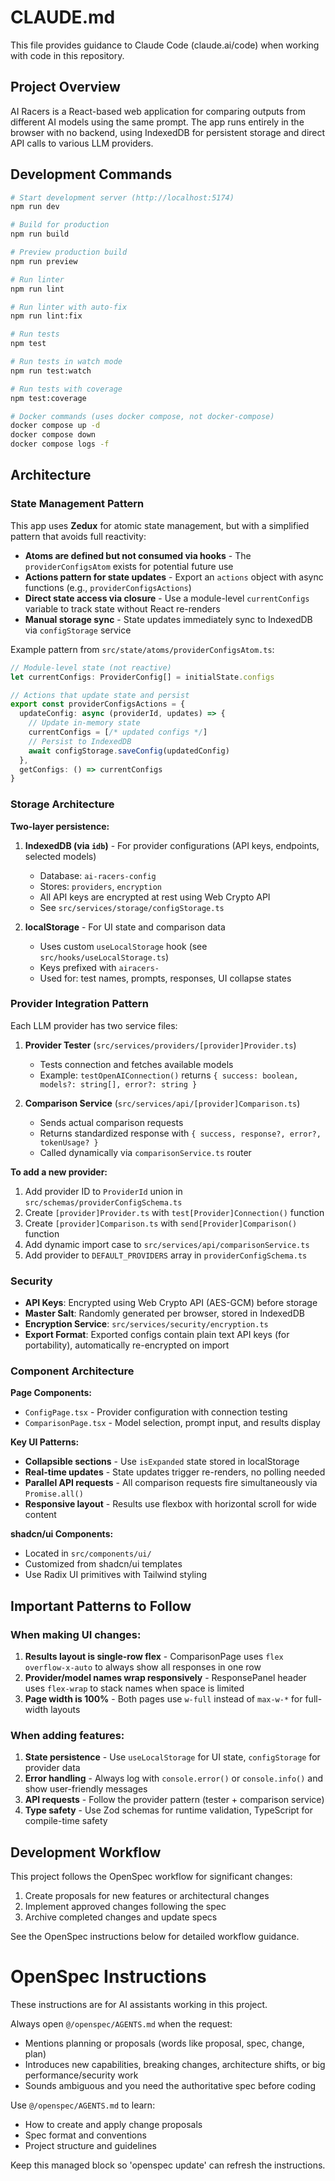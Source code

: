 # CLAUDE.md

This file provides guidance to Claude Code (claude.ai/code) when working with code in this repository.

## Project Overview

AI Racers is a React-based web application for comparing outputs from different AI models using the same prompt. The app runs entirely in the browser with no backend, using IndexedDB for persistent storage and direct API calls to various LLM providers.

## Development Commands

```bash
# Start development server (http://localhost:5174)
npm run dev

# Build for production
npm run build

# Preview production build
npm run preview

# Run linter
npm run lint

# Run linter with auto-fix
npm run lint:fix

# Run tests
npm test

# Run tests in watch mode
npm run test:watch

# Run tests with coverage
npm test:coverage

# Docker commands (uses docker compose, not docker-compose)
docker compose up -d
docker compose down
docker compose logs -f
```

## Architecture

### State Management Pattern

This app uses **Zedux** for atomic state management, but with a simplified pattern that avoids full reactivity:

- **Atoms are defined but not consumed via hooks** - The `providerConfigsAtom` exists for potential future use
- **Actions pattern for state updates** - Export an `actions` object with async functions (e.g., `providerConfigsActions`)
- **Direct state access via closure** - Use a module-level `currentConfigs` variable to track state without React re-renders
- **Manual storage sync** - State updates immediately sync to IndexedDB via `configStorage` service

Example pattern from `src/state/atoms/providerConfigsAtom.ts`:
```typescript
// Module-level state (not reactive)
let currentConfigs: ProviderConfig[] = initialState.configs

// Actions that update state and persist
export const providerConfigsActions = {
  updateConfig: async (providerId, updates) => {
    // Update in-memory state
    currentConfigs = [/* updated configs */]
    // Persist to IndexedDB
    await configStorage.saveConfig(updatedConfig)
  },
  getConfigs: () => currentConfigs
}
```

### Storage Architecture

**Two-layer persistence:**

1. **IndexedDB (via `idb`)** - For provider configurations (API keys, endpoints, selected models)
   - Database: `ai-racers-config`
   - Stores: `providers`, `encryption`
   - All API keys are encrypted at rest using Web Crypto API
   - See `src/services/storage/configStorage.ts`

2. **localStorage** - For UI state and comparison data
   - Uses custom `useLocalStorage` hook (see `src/hooks/useLocalStorage.ts`)
   - Keys prefixed with `airacers-`
   - Used for: test names, prompts, responses, UI collapse states

### Provider Integration Pattern

Each LLM provider has two service files:

1. **Provider Tester** (`src/services/providers/[provider]Provider.ts`)
   - Tests connection and fetches available models
   - Example: `testOpenAIConnection()` returns `{ success: boolean, models?: string[], error?: string }`

2. **Comparison Service** (`src/services/api/[provider]Comparison.ts`)
   - Sends actual comparison requests
   - Returns standardized response with `{ success, response?, error?, tokenUsage? }`
   - Called dynamically via `comparisonService.ts` router

**To add a new provider:**
1. Add provider ID to `ProviderId` union in `src/schemas/providerConfigSchema.ts`
2. Create `[provider]Provider.ts` with `test[Provider]Connection()` function
3. Create `[provider]Comparison.ts` with `send[Provider]Comparison()` function
4. Add dynamic import case to `src/services/api/comparisonService.ts`
5. Add provider to `DEFAULT_PROVIDERS` array in `providerConfigSchema.ts`

### Security

- **API Keys**: Encrypted using Web Crypto API (AES-GCM) before storage
- **Master Salt**: Randomly generated per browser, stored in IndexedDB
- **Encryption Service**: `src/services/security/encryption.ts`
- **Export Format**: Exported configs contain plain text API keys (for portability), automatically re-encrypted on import

### Component Architecture

**Page Components:**
- `ConfigPage.tsx` - Provider configuration with connection testing
- `ComparisonPage.tsx` - Model selection, prompt input, and results display

**Key UI Patterns:**
- **Collapsible sections** - Use `isExpanded` state stored in localStorage
- **Real-time updates** - State updates trigger re-renders, no polling needed
- **Parallel API requests** - All comparison requests fire simultaneously via `Promise.all()`
- **Responsive layout** - Results use flexbox with horizontal scroll for wide content

**shadcn/ui Components:**
- Located in `src/components/ui/`
- Customized from shadcn/ui templates
- Use Radix UI primitives with Tailwind styling

## Important Patterns to Follow

### When making UI changes:

1. **Results layout is single-row flex** - ComparisonPage uses `flex overflow-x-auto` to always show all responses in one row
2. **Provider/model names wrap responsively** - ResponsePanel header uses `flex-wrap` to stack names when space is limited
3. **Page width is 100%** - Both pages use `w-full` instead of `max-w-*` for full-width layouts

### When adding features:

1. **State persistence** - Use `useLocalStorage` for UI state, `configStorage` for provider data
2. **Error handling** - Always log with `console.error()` or `console.info()` and show user-friendly messages
3. **API requests** - Follow the provider pattern (tester + comparison service)
4. **Type safety** - Use Zod schemas for runtime validation, TypeScript for compile-time safety

## Development Workflow

This project follows the OpenSpec workflow for significant changes:
1. Create proposals for new features or architectural changes
2. Implement approved changes following the spec
3. Archive completed changes and update specs

See the OpenSpec instructions below for detailed workflow guidance.

<!-- OPENSPEC:START -->
# OpenSpec Instructions

These instructions are for AI assistants working in this project.

Always open `@/openspec/AGENTS.md` when the request:
- Mentions planning or proposals (words like proposal, spec, change, plan)
- Introduces new capabilities, breaking changes, architecture shifts, or big performance/security work
- Sounds ambiguous and you need the authoritative spec before coding

Use `@/openspec/AGENTS.md` to learn:
- How to create and apply change proposals
- Spec format and conventions
- Project structure and guidelines

Keep this managed block so 'openspec update' can refresh the instructions.

<!-- OPENSPEC:END -->
